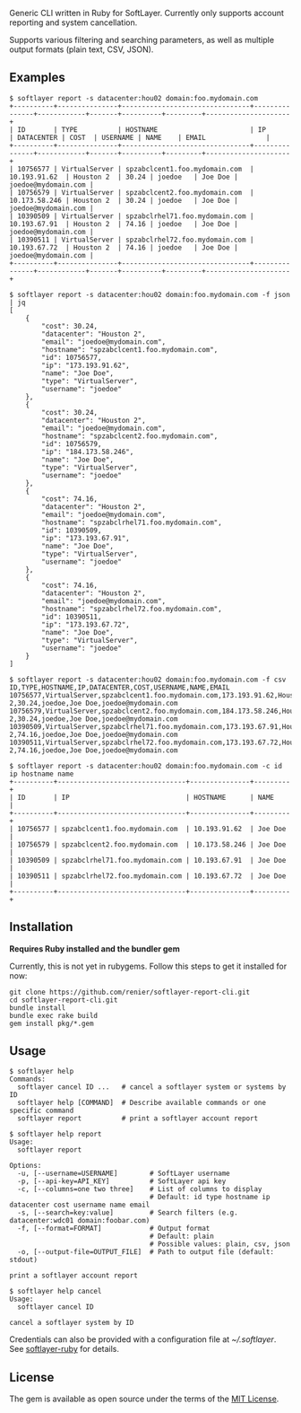 Generic CLI written in Ruby for SoftLayer. Currently only supports account reporting and system cancellation.

Supports various filtering and searching parameters, as well as multiple output formats (plain text,
 CSV, JSON).

## Examples

    $ softlayer report -s datacenter:hou02 domain:foo.mydomain.com
    +----------+---------------+--------------------------------+---------------+------------+-------+----------+---------+---------------------+
    | ID       | TYPE          | HOSTNAME                       | IP            | DATACENTER | COST  | USERNAME | NAME    | EMAIL               |
    +----------+---------------+--------------------------------+---------------+------------+-------+----------+---------+---------------------+
    | 10756577 | VirtualServer | spzabclcent1.foo.mydomain.com  | 10.193.91.62  | Houston 2  | 30.24 | joedoe   | Joe Doe | joedoe@mydomain.com |
    | 10756579 | VirtualServer | spzabclcent2.foo.mydomain.com  | 10.173.58.246 | Houston 2  | 30.24 | joedoe   | Joe Doe | joedoe@mydomain.com |
    | 10390509 | VirtualServer | spzabclrhel71.foo.mydomain.com | 10.193.67.91  | Houston 2  | 74.16 | joedoe   | Joe Doe | joedoe@mydomain.com |
    | 10390511 | VirtualServer | spzabclrhel72.foo.mydomain.com | 10.193.67.72  | Houston 2  | 74.16 | joedoe   | Joe Doe | joedoe@mydomain.com |
    +----------+---------------+--------------------------------+---------------+------------+-------+----------+---------+---------------------+

    $ softlayer report -s datacenter:hou02 domain:foo.mydomain.com -f json | jq
    [
        {
            "cost": 30.24,
            "datacenter": "Houston 2",
            "email": "joedoe@mydomain.com",
            "hostname": "spzabclcent1.foo.mydomain.com",
            "id": 10756577,
            "ip": "173.193.91.62",
            "name": "Joe Doe",
            "type": "VirtualServer",
            "username": "joedoe"
        },
        {
            "cost": 30.24,
            "datacenter": "Houston 2",
            "email": "joedoe@mydomain.com",
            "hostname": "spzabclcent2.foo.mydomain.com",
            "id": 10756579,
            "ip": "184.173.58.246",
            "name": "Joe Doe",
            "type": "VirtualServer",
            "username": "joedoe"
        },
        {
            "cost": 74.16,
            "datacenter": "Houston 2",
            "email": "joedoe@mydomain.com",
            "hostname": "spzabclrhel71.foo.mydomain.com",
            "id": 10390509,
            "ip": "173.193.67.91",
            "name": "Joe Doe",
            "type": "VirtualServer",
            "username": "joedoe"
        },
        {
            "cost": 74.16,
            "datacenter": "Houston 2",
            "email": "joedoe@mydomain.com",
            "hostname": "spzabclrhel72.foo.mydomain.com",
            "id": 10390511,
            "ip": "173.193.67.72",
            "name": "Joe Doe",
            "type": "VirtualServer",
            "username": "joedoe"
        }
    ]

    $ softlayer report -s datacenter:hou02 domain:foo.mydomain.com -f csv
    ID,TYPE,HOSTNAME,IP,DATACENTER,COST,USERNAME,NAME,EMAIL
    10756577,VirtualServer,spzabclcent1.foo.mydomain.com,173.193.91.62,Houston 2,30.24,joedoe,Joe Doe,joedoe@mydomain.com
    10756579,VirtualServer,spzabclcent2.foo.mydomain.com,184.173.58.246,Houston 2,30.24,joedoe,Joe Doe,joedoe@mydomain.com
    10390509,VirtualServer,spzabclrhel71.foo.mydomain.com,173.193.67.91,Houston 2,74.16,joedoe,Joe Doe,joedoe@mydomain.com
    10390511,VirtualServer,spzabclrhel72.foo.mydomain.com,173.193.67.72,Houston 2,74.16,joedoe,Joe Doe,joedoe@mydomain.com

    $ softlayer report -s datacenter:hou02 domain:foo.mydomain.com -c id ip hostname name
    +----------+--------------------------------+---------------+---------+
    | ID       | IP                             | HOSTNAME      | NAME    |
    +----------+--------------------------------+---------------+---------+
    | 10756577 | spzabclcent1.foo.mydomain.com  | 10.193.91.62  | Joe Doe |
    | 10756579 | spzabclcent2.foo.mydomain.com  | 10.173.58.246 | Joe Doe |
    | 10390509 | spzabclrhel71.foo.mydomain.com | 10.193.67.91  | Joe Doe |
    | 10390511 | spzabclrhel72.foo.mydomain.com | 10.193.67.72  | Joe Doe |
    +----------+--------------------------------+---------------+---------+

## Installation

**Requires Ruby installed and the bundler gem**

Currently, this is not yet in rubygems. Follow this steps to get it installed for now:

    git clone https://github.com/renier/softlayer-report-cli.git
    cd softlayer-report-cli.git
    bundle install
    bundle exec rake build
    gem install pkg/*.gem

## Usage

    $ softlayer help
    Commands:
      softlayer cancel ID ...   # cancel a softlayer system or systems by ID
      softlayer help [COMMAND]  # Describe available commands or one specific command
      softlayer report          # print a softlayer account report

    $ softlayer help report
    Usage:
      softlayer report

    Options:
      -u, [--username=USERNAME]        # SoftLayer username
      -p, [--api-key=API_KEY]          # SoftLayer api key
      -c, [--columns=one two three]    # List of columns to display
                                       # Default: id type hostname ip datacenter cost username name email
      -s, [--search=key:value]         # Search filters (e.g. datacenter:wdc01 domain:foobar.com)
      -f, [--format=FORMAT]            # Output format
                                       # Default: plain
                                       # Possible values: plain, csv, json
      -o, [--output-file=OUTPUT_FILE]  # Path to output file (default: stdout)

    print a softlayer account report

    $ softlayer help cancel
    Usage:
      softlayer cancel ID

    cancel a softlayer system by ID

Credentials can also be provided with a configuration file at _~/.softlayer_. See [softlayer-ruby](https://github.com/softlayer/softlayer-ruby/blob/master/lib/softlayer/Config.rb#L11) for details.

## License

The gem is available as open source under the terms of the [MIT License](http://opensource.org/licenses/MIT).

